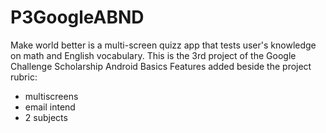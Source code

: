 # P3GoogleABND
Make world better is a multi-screen quizz app that tests user's knowledge on math and English vocabulary. 
This is the 3rd project of the Google Challenge Scholarship Android Basics
Features added beside the project rubric: 
- multiscreens 
- email intend
- 2 subjects
